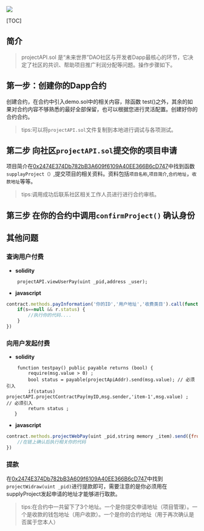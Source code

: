 ![](http://futureworld.com/web/assets/img/logo-button.png)

[TOC]


## 简介

> projectAPI.sol 是“未来世界”DAO社区与开发者Dapp最核心的环节，它决定了社区的共识、帮助项目推广利润分配等问题。操作步骤如下。


## 第一步：创建你的Dapp合约
创建合约，在合约中引入demo.sol中的相关内容，除函数 test()之外，其余的如果对合约内容不够熟悉的最好全部保留，也可以根据您进行灵活配置。创建好你的合约合约。
> tips:可以将`projectAPI.sol`文件复制到本地进行调试与各项测试。


## 第二步 向社区`projectAPI.sol`提交你的项目申请
项目简介在[0x2474E374Db782bB3A609f6109A40EE366B6cD747](https://ftmscan.com/address/0x2474E374Db782bB3A609f6109A40EE366B6cD747 "0x758a50c5dca4611d35a80f304aa1c1092ba09c1d")中找到函数`supplayProject（）`,提交项目的相关资料。资料包括`项目名称`,`项目简介`,`合约地址`，`收款地址`等等。


> tips:调用成功后联系社区相关工作人员进行进行合约审核。

## 第三步 在你的合约中调用`confirmProject()` 确认身份
## 其他问题
### 查询用户付费

- **solidity**
``` solidity
	projectAPI.viewUserPay(uint _pid,address _user);
```

- **javascript**
```javascript
contract.methods.payInformation('你的ID','用户地址','收费类目').call(function(s,r){
	if(s==null && r.status) {
		//执行你的代码....
	}
})
```

### 向用户发起付费
- **solidity**
``` solidity
	function testpay() public payable returns (bool) {
        require(msg.value > 0) ;
        bool status = payable(projectApiAddr).send(msg.value); // 必须引入
        if(status) projectAPI.projectContractPay(myID,msg.sender,'item-1',msg.value) ;  // 必须引入
        return status ;
   }
```
- **javascript**
```javascript
contract.methods.projectWebPay(uint _pid,string memory _item).send({from:address}).on('confirmation',function(){
	//在链上确认后执行相关你的代码
})
```

### 提款
在[0x2474E374Db782bB3A609f6109A40EE366B6cD747](https://ftmscan.com/address/0x2474E374Db782bB3A609f6109A40EE366B6cD747 "0x758a50c5dca4611d35a80f304aa1c1092ba09c1d")中找到`projectWidraw(uint _pid)`进行提款即可，需要注意的是你必须用在supplyProject发起申请的地址才能够进行取款。

> tips:在合约中一共留下了3个地址。一个是你提交申请地址（项目管理）。一个是收款的钱包地址（用户收款）。一个是你的合约地址（用于再次确认是否属于您本人）



